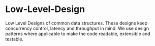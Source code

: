# Low-Level-Design
Low Level Designs of common data structures. These designs keep concurrency control, latency and throughput in mind. We use design patterns where applicable to make the code readable, extensible and testable.
